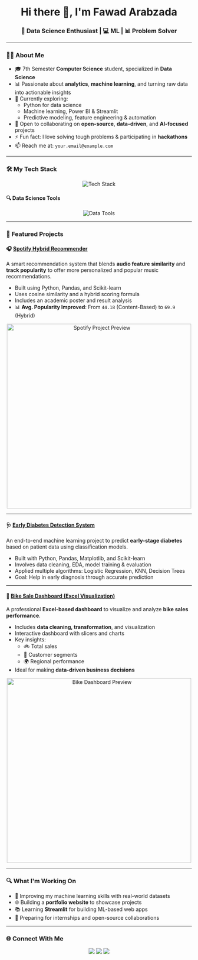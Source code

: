 <h1 align="center">Hi there 👋, I'm Fawad Arabzada</h1>
<h3 align="center">🚀 Data Science Enthusiast | 💻  ML  | 📊 Problem Solver</h3>

---

### 👨‍💻 About Me

- 🎓 7th Semester **Computer Science** student, specialized in **Data Science**
- 📊 Passionate about **analytics**, **machine learning**, and turning raw data into actionable insights
- 🌱 Currently exploring:
  - Python for data science
  - Machine learning, Power BI & Streamlit
  - Predictive modeling, feature engineering & automation
- 🤝 Open to collaborating on **open-source**, **data-driven**, and **AI-focused** projects
- ⚡ Fun fact: I love solving tough problems & participating in **hackathons**
- 📫 Reach me at: `your.email@example.com`

---

### 🛠️ My Tech Stack

<p align="center">
  <img src="https://skillicons.dev/icons?i=python,html,css,js,flask,git,github,mysql,sqlite,figma,vscode" alt="Tech Stack" />
</p>

#### 🔍 Data Science Tools

<p align="center">
  <img src="https://skillicons.dev/icons?i=pandas,numpy,matplotlib,seaborn,scikit-learn,jupyter" alt="Data Tools" />
</p>

---

### 📌 Featured Projects

#### 🎧 [Spotify Hybrid Recommender](https://github.com/fawadarabzada/spotify-hybrid-recommender)
A smart recommendation system that blends **audio feature similarity** and **track popularity** to offer more personalized and popular music recommendations.

- Built using Python, Pandas, and Scikit-learn  
- Uses cosine similarity and a hybrid scoring formula  
- Includes an academic poster and result analysis  
- 📊 **Avg. Popularity Improved**: From `44.18` (Content-Based) to `69.9` (Hybrid)

<p align="center">
  <img src="https://github.com/fawadarabzada/spotify-hybrid-recommender/blob/main/poster/preview-image.png" width="500px" alt="Spotify Project Preview" />
</p>

---

#### 🩺 [Early Diabetes Detection System](https://github.com/fawad-arabzada/-Early-Diabetes-Detection-System)
An end-to-end machine learning project to predict **early-stage diabetes** based on patient data using classification models.

- Built with Python, Pandas, Matplotlib, and Scikit-learn  
- Involves data cleaning, EDA, model training & evaluation  
- Applied multiple algorithms: Logistic Regression, KNN, Decision Trees  
- Goal: Help in early diagnosis through accurate prediction

---

#### 🚴 [Bike Sale Dashboard (Excel Visualization)](https://github.com/fawad-arabzada/bike-sale-Dashboard)
A professional **Excel-based dashboard** to visualize and analyze **bike sales performance**.

- Includes **data cleaning, transformation**, and visualization  
- Interactive dashboard with slicers and charts  
- Key insights:
  - 🚲 Total sales
  - 👥 Customer segments
  - 🌍 Regional performance
- Ideal for making **data-driven business decisions**

<p align="center">
  <img src="https://github.com/fawad-arabzada/bike-sale-Dashboard/blob/main/preview.png" width="500px" alt="Bike Dashboard Preview" />
</p>

---

### 🔍 What I'm Working On

- 🧪 Improving my machine learning skills with real-world datasets  
- 🌐 Building a **portfolio website** to showcase projects  
- 📚 Learning **Streamlit** for building ML-based web apps  
- 🧠 Preparing for internships and open-source collaborations

---

### 🌐 Connect With Me

<p align="center">
  <a href="https://linkedin.com/in/yourlinkedin" target="_blank"><img src="https://img.shields.io/badge/LinkedIn-%230077B5.svg?&style=for-the-badge&logo=linkedin&logoColor=white" /></a>
  <a href="mailto:your.email@example.com"><img src="https://img.shields.io/badge/Gmail-D14836?style=for-the-badge&logo=gmail&logoColor=white" /></a>
  <a href="https://github.com/fawadarabzada"><img src="https://img.shields.io/badge/GitHub-100000?style=for-the-badge&logo=github&logoColor=white" /></a>
</p>
